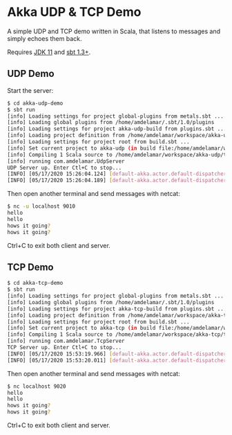 # Akka UDP & TCP Demo

A simple UDP and TCP demo written in Scala, that listens to messages and simply echoes them back.

Requires [JDK 11](https://adoptopenjdk.net/) and [sbt 1.3+](https://www.scala-sbt.org/).

## UDP Demo

Start the server:

```bash
$ cd akka-udp-demo
$ sbt run
[info] Loading settings for project global-plugins from metals.sbt ...
[info] Loading global plugins from /home/amdelamar/.sbt/1.0/plugins
[info] Loading settings for project akka-udp-build from plugins.sbt ...
[info] Loading project definition from /home/amdelamar/workspace/akka-udp/project
[info] Loading settings for project root from build.sbt ...
[info] Set current project to akka-udp (in build file:/home/amdelamar/workspace/akka-udp/)
[info] Compiling 1 Scala source to /home/amdelamar/workspace/akka-udp/target/scala-2.13/classes ...
[info] running com.amdelamar.UdpServer
UDP Server up. Enter Ctl+C to stop...
[INFO] [05/17/2020 15:26:04.124] [default-akka.actor.default-dispatcher-6] [UdpServer(akka://default)] Starting UDP Server on localhost:9010
[INFO] [05/17/2020 15:26:04.189] [default-akka.actor.default-dispatcher-6] [UdpServer(akka://default)] UDP Server is listening to 127.0.0.1:9010

```

Then open another terminal and send messages with netcat:

```bash
$ nc -u localhost 9010
hello
hello
hows it going?
hows it going?
```

Ctrl+C to exit both client and server.


## TCP Demo

```bash
$ cd akka-tcp-demo
$ sbt run
[info] Loading settings for project global-plugins from metals.sbt ...
[info] Loading global plugins from /home/amdelamar/.sbt/1.0/plugins
[info] Loading settings for project akka-tcp-build from plugins.sbt ...
[info] Loading project definition from /home/amdelamar/workspace/akka-tcp/project
[info] Loading settings for project root from build.sbt ...
[info] Set current project to akka-tcp (in build file:/home/amdelamar/workspace/akka-tcp/)
[info] Compiling 1 Scala source to /home/amdelamar/workspace/akka-tcp/target/scala-2.13/classes ...
[info] running com.amdelamar.TcpServer
TCP Server up. Enter Ctl+C to stop...
[INFO] [05/17/2020 15:53:19.966] [default-akka.actor.default-dispatcher-7] [TcpServer(akka://default)] Starting TCP Server on localhost:9020
[INFO] [05/17/2020 15:53:20.011] [default-akka.actor.default-dispatcher-7] [TcpServer(akka://default)] TCP Server is listening to 127.0.0.1:9020

```

Then open another terminal and send messages with netcat:

```bash
$ nc localhost 9020
hello
hello
hows it going?
hows it going?
```

Ctrl+C to exit both client and server.
